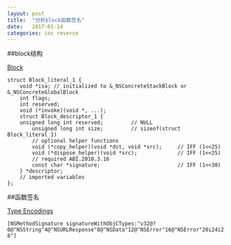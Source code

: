 ```yaml
---
layout: post
title:  "分析block函数签名"
date:   2017-01-14
categories: ios reverse
---
```


##block结构

[Block](http://clang.llvm.org/docs/Block-ABI-Apple.html)

    struct Block_literal_1 {
        void *isa; // initialized to &_NSConcreteStackBlock or &_NSConcreteGlobalBlock
        int flags;
        int reserved;
        void (*invoke)(void *, ...);
        struct Block_descriptor_1 {
        unsigned long int reserved;         // NULL
            unsigned long int size;         // sizeof(struct Block_literal_1)
            // optional helper functions
            void (*copy_helper)(void *dst, void *src);     // IFF (1<<25)
            void (*dispose_helper)(void *src);             // IFF (1<<25)
            // required ABI.2010.3.16
            const char *signature;                         // IFF (1<<30)
        } *descriptor;
        // imported variables
    };

##函数签名

[Type Encodings](https://developer.apple.com/library/content/documentation/Cocoa/Conceptual/ObjCRuntimeGuide/Articles/ocrtTypeEncodings.html)


`[NSMethodSignature signatureWithObjCTypes:"v32@?0@"NSString"4@"NSURLResponse"8@"NSData"12@"NSError"16@"NSError"20i24i28"]`


